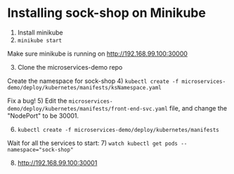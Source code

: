 # Installing sock-shop on Minikube

1) Install minikube
2) `minikube start`

Make sure minikube is running on http://192.168.99.100:30000

3) Clone the microservices-demo repo

Create the namespace for sock-shop
4) `kubectl create -f microservices-demo/deploy/kubernetes/manifests/ksNamespace.yaml`

Fix a bug!
5) Edit the `microservices-demo/deploy/kubernetes/manifests/front-end-svc.yaml` file, and change the "NodePort" to be 30001.

6) `kubectl create -f microservices-demo/deploy/kubernetes/manifests`

Wait for all the services to start:
7) `watch kubectl get pods --namespace="sock-shop"`

8) http://192.168.99.100:30001

